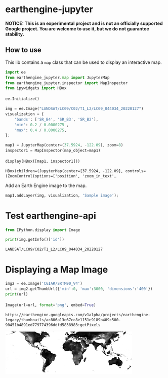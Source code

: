earthengine-jupyter
================

<!-- WARNING: THIS FILE WAS AUTOGENERATED! DO NOT EDIT! -->

**NOTICE: This is an experimental project and is not an officially
supported Google project. You are welcome to use it, but we do not
guarantee stability.**

## How to use

This lib contains a `map` class that can be used to display an
interactive map.

``` python
import ee
from earthengine_jupyter.map import JupyterMap
from earthengine_jupyter.inspector import MapInspector
from ipywidgets import HBox

ee.Initialize()
```

``` python
img = ee.Image("LANDSAT/LC09/C02/T1_L2/LC09_044034_20220127")
visualization = {
    'bands': ['SR_B4', 'SR_B3', 'SR_B2'],
    'min': 0.2 / 0.0000275 ,
    'max': 0.4 / 0.0000275,
};
```

``` python
map1 = JupyterMap(center=(37.5924, -122.09), zoom=8)
inspector1 = MapInspector(map_object=map1)

display(HBox([map1, inspector1]))
```

    HBox(children=(JupyterMap(center=[37.5924, -122.09], controls=(ZoomControl(options=['position', 'zoom_in_text'…

Add an Earth Engine image to the map.

``` python
map1.addLayer(img, visualization, 'Sample image');
```

# Test earthengine-api

``` python
from IPython.display import Image
```

``` python
print(img.getInfo()['id'])
```

    LANDSAT/LC09/C02/T1_L2/LC09_044034_20220127

# Displaying a Map Image

``` python
img2 = ee.Image('CGIAR/SRTM90_V4')
url = img2.getThumbUrl({'min':0, 'max':3000, 'dimensions':'400'})
print(url)

Image(url=url, format='png', embed=True)
```

    https://earthengine.googleapis.com/v1alpha/projects/earthengine-legacy/thumbnails/ac806a13e67cc8e1151e9189b409c500-90451b4891ed779774396ddfd5838983:getPixels

![](index_files/figure-gfm/cell-8-output-2.png)
